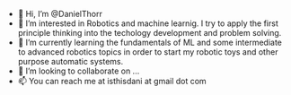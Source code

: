- 👋 Hi, I’m @DanielThorr
- 👀 I’m interested in Robotics and machine learnig. I try to apply the first principle thinking into the techology development 
     and problem solving.
- 🌱 I’m currently learning the fundamentals of ML and some intermediate to advanced robotics topics in order to start 
     my robotic toys and other purpose automatic systems.
- 💞️ I’m looking to collaborate on ...
- 📫 You can reach me at isthisdani at gmail dot com

